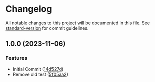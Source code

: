 # Changelog

All notable changes to this project will be documented in this file. See [standard-version](https://github.com/conventional-changelog/standard-version) for commit guidelines.

## 1.0.0 (2023-11-06)


### Features

* Initial Commit ([14d527d](https://github.com/elion-project/syncron/commit/14d527dd8f22df0a22cfc2c5be89d1ffad166567))
* Remove old test ([5f05aa2](https://github.com/elion-project/syncron/commit/5f05aa203941a8a7a76a377d594d0ec9301bb3ef))
